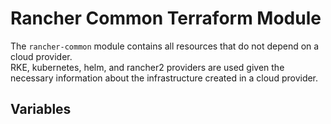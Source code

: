 # Rancher Common Terraform Module

The `rancher-common` module contains all resources that do not depend on a cloud provider.  
RKE, kubernetes, helm, and rancher2 providers are used given the necessary information about the infrastructure created in a cloud provider.

## Variables
